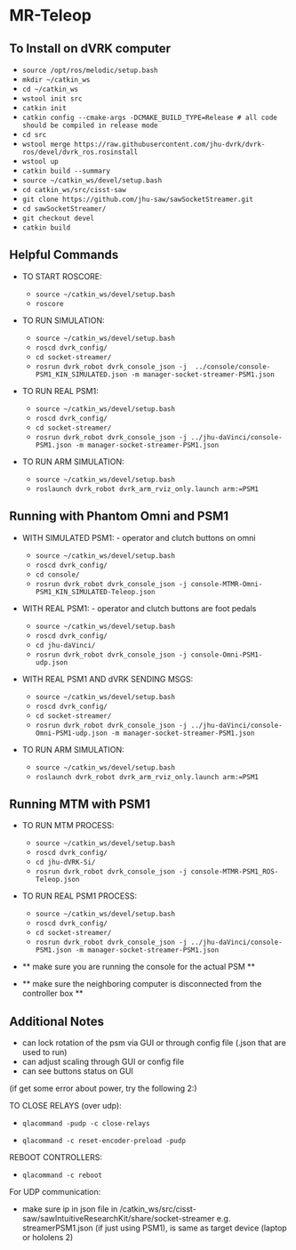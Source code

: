 # MR-Teleop

## To Install on dVRK computer
- `source /opt/ros/melodic/setup.bash`
- `mkdir ~/catkin_ws`             
- `cd ~/catkin_ws`                  
- `wstool init src`                    
- `catkin init`
- `catkin config --cmake-args -DCMAKE_BUILD_TYPE=Release # all code should be compiled in release mode`
- `cd src`
- `wstool merge https://raw.githubusercontent.com/jhu-dvrk/dvrk-ros/devel/dvrk_ros.rosinstall`
- `wstool up`
- `catkin build --summary`
- `source ~/catkin_ws/devel/setup.bash`
- `cd catkin_ws/src/cisst-saw`
- `git clone https://github.com/jhu-saw/sawSocketStreamer.git`
- `cd sawSocketStreamer/`
- `git checkout devel`
- `catkin build`

## Helpful Commands
- TO START ROSCORE:
  - `source ~/catkin_ws/devel/setup.bash`
  - `roscore`

- TO RUN SIMULATION:    
  - `source ~/catkin_ws/devel/setup.bash`
  - `roscd dvrk_config/`
  - `cd socket-streamer/`
  - `rosrun dvrk_robot dvrk_console_json -j  ../console/console-PSM1_KIN_SIMULATED.json -m manager-socket-streamer-PSM1.json`

- TO RUN REAL PSM1:    
  - `source ~/catkin_ws/devel/setup.bash`
  - `roscd dvrk_config/`
  - `cd socket-streamer/`
  - `rosrun dvrk_robot dvrk_console_json -j ../jhu-daVinci/console-PSM1.json -m manager-socket-streamer-PSM1.json`

- TO RUN ARM SIMULATION:
  - `source ~/catkin_ws/devel/setup.bash`
  - `roslaunch dvrk_robot dvrk_arm_rviz_only.launch arm:=PSM1`


## Running with Phantom Omni and PSM1

- WITH SIMULATED PSM1:    - operator and clutch buttons on omni
  - `source ~/catkin_ws/devel/setup.bash`
  - `roscd dvrk_config/`
  - `cd console/`
  - `rosrun dvrk_robot dvrk_console_json -j console-MTMR-Omni-PSM1_KIN_SIMULATED-Teleop.json`

- WITH REAL PSM1:    - operator and clutch buttons are foot pedals
  - `source ~/catkin_ws/devel/setup.bash`
  - `roscd dvrk_config/`
  - `cd jhu-daVinci/`
  - `rosrun dvrk_robot dvrk_console_json -j console-Omni-PSM1-udp.json`

- WITH REAL PSM1 AND dVRK SENDING MSGS:
  - `source ~/catkin_ws/devel/setup.bash`
  - `roscd dvrk_config/`
  - `cd socket-streamer/`
  - `rosrun dvrk_robot dvrk_console_json -j ../jhu-daVinci/console-Omni-PSM1-udp.json -m manager-socket-streamer-PSM1.json`

- TO RUN ARM SIMULATION:
  - `source ~/catkin_ws/devel/setup.bash`
  - `roslaunch dvrk_robot dvrk_arm_rviz_only.launch arm:=PSM1`

## Running MTM with PSM1

- TO RUN MTM PROCESS:
  - `source ~/catkin_ws/devel/setup.bash`
  - `roscd dvrk_config/`
  - `cd jhu-dVRK-Si/`
  - `rosrun dvrk_robot dvrk_console_json -j console-MTMR-PSM1_ROS-Teleop.json`

- TO RUN REAL PSM1 PROCESS:
  - `source ~/catkin_ws/devel/setup.bash`
  - `roscd dvrk_config/`
  - `cd socket-streamer/`
  - `rosrun dvrk_robot dvrk_console_json -j ../jhu-daVinci/console-PSM1.json -m manager-socket-streamer-PSM1.json`

- ** make sure you are running the console for the actual PSM **
- ** make sure the neighboring computer is disconnected from the controller box **

## Additional Notes
- can lock rotation of the psm via GUI or through config file (.json that are used to run)
- can adjust scaling through GUI or config file
- can see buttons status on GUI

(if get some error about power, try the following 2:)

TO CLOSE RELAYS (over udp):
- `qlacommand -pudp -c close-relays`

- `qlacommand -c reset-encoder-preload -pudp`


REBOOT CONTROLLERS:
- `qlacommand -c reboot`


For UDP communication:
- make sure ip in json file in /catkin_ws/src/cisst-saw/sawIntuitiveResearchKit/share/socket-streamer e.g. streamerPSM1.json (if just using PSM1), is same as target device (laptop or hololens 2)





